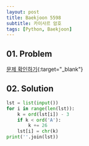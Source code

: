 ```yaml
---
layout: post
title: Baekjoon 5598
subtitle: 카이사르 암호
tags: [Python, Baekjoon]
---
```


## 01. Problem

[문제 확인하기](https://www.acmicpc.net/problem/5598){:target="_blank"}

## 02. Solution

```Python
lst = list(input())
for i in range(len(lst)):
    k = ord(lst[i]) - 3
    if k < ord('A'):
        k += 26
    lst[i] = chr(k)
print(''.join(lst))
```
